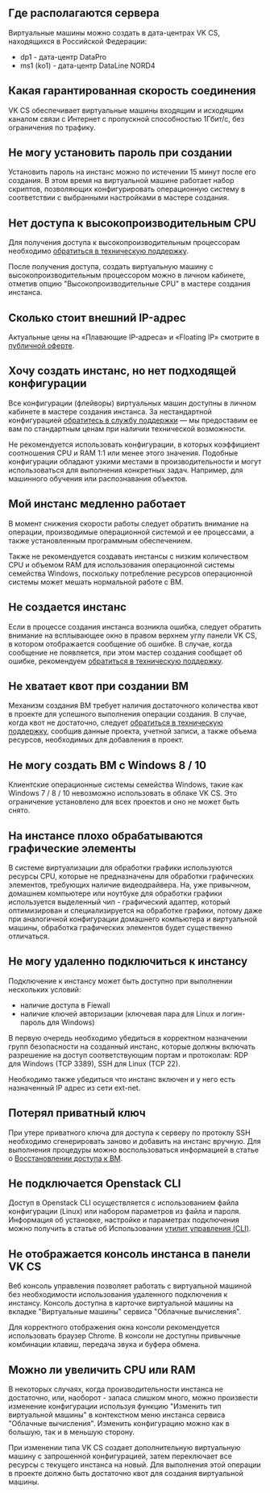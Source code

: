 ## Где располагаются сервера

Виртуальные машины можно создать в дата-центрах VK CS, находящихся в Российской Федерации:

- dp1 - дата-центр DataPro
- ms1 (ko1) - дата-центр DataLine NORD4

## Какая гарантированная скорость соединения

VK CS обеспечивает виртуальные машины входящим и исходящим каналом связи с Интернет с пропускной способностью 1Гбит/с, без ограничения по трафику.

## Не могу установить пароль при создании

Установить пароль на инстанс можно по истечении 15 минут после его создания. В этом время на виртуальной машине работает набор скриптов, позволяющих конфигурировать операционную систему в соответствии с выбранными настройками в мастере создания.

## Нет доступа к высокопроизводительным CPU

Для получения доступа к высокопроизводительным процессорам необходимо [обратиться в техническую поддержку](https://mcs.mail.ru/docs/contacts).

После получения доступа, создать виртуальную машину с высокопроизводительным процессором можно в личном кабинете, отметив опцию "Высокопроизводительные CPU" в мастере создания инстанса.

## Сколько стоит внешний IP-адрес

Актуальные цены на «Плавающие IP-адреса» и «Floating IP» смотрите в [публичной оферте](https://mcs.mail.ru/pricelist).

## Хочу создать инстанс, но нет подходящей конфигурации

Все конфигурации (флейворы) виртуальных машин доступны в личном кабинете в мастере создания инстанса. За нестандартной конфигурацией [обратитесь в службу поддержки](https://mcs.mail.ru/docs/contacts) — мы предоставим ее вам по стандартным ценам при наличии технической возможности.

Не рекомендуется использовать конфигурации, в которых коэффициент соотношения CPU и RAM 1:1 или менее этого значения. Подобные конфигурации обладают узкими местами в производительности и могут использоваться для выполнения конкретных задач. Например, для машинного обучения или распознавания объектов.

## Мой инстанс медленно работает

В момент снижения скорости работы следует обратить внимание на операции, производимые операционной системой и ее процессами, а также установленным программным обеспечением.

Также не рекомендуется создавать инстансы с низким количеством CPU и объемом RAM для использования операционной системы семейства Windows, поскольку потребление ресурсов операционной системы может мешать нормальной работе с ВМ.

## Не создается инстанс

Если в процессе создания инстанса возникла ошибка, следует обратить внимание на всплывающее окно в правом верхнем углу панели VK CS, в котором отображается сообщение об ошибке. В случае, когда сообщение не появляется, при этом мастер создания сообщает об ошибке, рекомендуем [обратиться в техническую поддержку](https://mcs.mail.ru/docs/contacts).

## Не хватает квот при создании ВМ

Механизм создания ВМ требует наличия достаточного количества квот в проекте для успешного выполнения операции создания. В случае, когда квот не достаточно, следует [обратиться в техническую поддержку](https://mcs.mail.ru/docs/contacts), сообщив данные проекта, учетной записи, а также объема ресурсов, необходимых для добавления в проект.

## Не могу создать ВМ с Windows 8 / 10

Клиентские операционные системы семейства Windows, такие как Windows 7 / 8 / 10 невозможно использовать в облаке VK CS. Это ограничение установлено для всех проектов и оно не может быть снято.

## На инстансе плохо обрабатываются графические элементы

В системе виртуализации для обработки графики используются ресурсы CPU, которые не предназначены для обработки графических элементов, требующих наличие видеодрайвера. На, уже привычном, домашнем компьютере или ноутбуке для обработки графики используется выделенный чип - графический адаптер, который оптимизирован и специализируется на обработке графики, потому даже при аналогичной конфигурации домашнего компьютера и виртуальной машины, обработка графических элементов будет существенно отличаться.

## Не могу удаленно подключиться к инстансу

Подключение к инстансу может быть доступно при выполнении нескольких условий:

- наличие доступа в Fiewall
- наличие ключей авторизации (ключевая пара для Linux и логин-пароль для Windows)

В первую очередь необходимо убедиться в корректном назначении групп безопасности на созданный инстанс, которые должны включать разрешение на доступ соответствующим портам и протоколам: RDP для Windows (TCP 3389), SSH для Linux (TCP 22).

Необходимо также убедиться что инстанс включен и у него есть назначенный IP адрес из сети ext-net.

## Потерял приватный ключ

При утере приватного ключа для доступа к серверу по протоклу SSH необходимо сгенерировать заново и добавить на инстанс вручную. Для выполнения процедуры можно воспользоваться информацией в статье о [Восстановлении доступа к ВМ](https://mcs.mail.ru/help/ru_RU/vm-connect/recover-access-vm).

## Не подключается Openstack CLI

Доступ в Openstack CLI осуществляется с использованием файла конфигурации (Linux) или набором параметров из файла и пароля. Информация об установке, настройке и параметрах подключения можно получить в статье об Использовании [утилит управления (CLI)](https://mcs.mail.ru/help/ru_RU/create-vm/vm-create-cli).

## Не отображается консоль инстанса в панели VK CS

Веб консоль управления позволяет работать с виртуальной машиной без необходимости использования удаленного подключения к инстансу. Консоль доступна в карточке виртуальной машины на вкладке "Виртуальные машины" сервиса "Облачные вычисления".

Для корректного отображения окна консоли рекомендуется использовать браузер Chrome. В консоли не доступны привычные комбинации клавиш, передача звука и буфера обмена.

## Можно ли увеличить CPU или RAM

В некоторых случаях, когда производительности инстанса не достаточно, или, наоборот - запаса слишком много, можно произвести изменение конфигурации используя функцию "Изменить тип виртуальной машины" в контекстном меню инстанса сервиса "Облачные вычисления". Изменить конфигурацию можно как в большую, так и в меньшую сторону.

При изменении типа VK CS создает дополнительную виртуальную машину с запрошенной конфигурацией, затем переключает все ресурсы с текущего инстанса на новый. Для выполнения этой операции в проекте должно быть достаточно квот для создания виртуальной машины.
